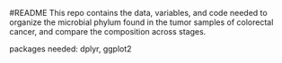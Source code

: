 #README
This repo contains the data, variables, and code needed to organize the microbial phylum found in the tumor samples of colorectal cancer, and compare the composition across stages. 


packages needed: dplyr, ggplot2